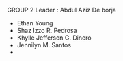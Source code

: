 GROUP 2 
Leader : Abdul Aziz De borja
- Ethan Young
- Shaz Izzo R. Pedrosa
- Khylle Jefferson G. Dinero
- Jennilyn M. Santos
- 
